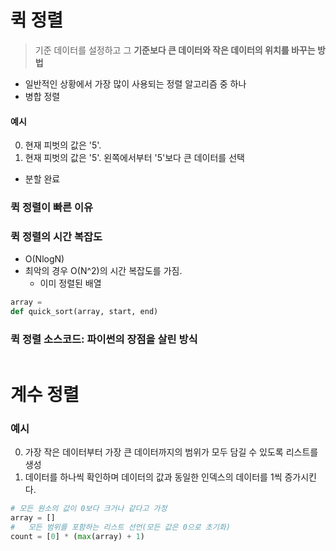 # 퀵 정렬

> 기준 데이터를 설정하고 그 **기준보다 큰 데이터와 작은 데이터의 위치를 바꾸는 방법**

- 일반적인 상황에서 가장 많이 사용되는 정렬 알고리즘 중 하나
- 병합 정렬

#### 예시

0. 현재 피벗의 값은 '5'.
1. 현재 피벗의 값은 '5'. 왼쪽에서부터 '5'보다 큰 데이터를 선택

- 분할 완료

### 퀵 정렬이 빠른 이유

### 퀵 정렬의 시간 복잡도

- O(NlogN)
- 최악의 경우 O(N^2)의 시간 복잡도를 가짐.
  - 이미 정렬된 배열

```python
array =
def quick_sort(array, start, end)

```

### 퀵 정렬 소스코드: 파이썬의 장점을 살린 방식

```python
```

# 계수 정렬

### 예시

0. 가장 작은 데이터부터 가장 큰 데이터까지의 범위가 모두 담길 수 있도록 리스트를 생성
1. 데이터를 하나씩 확인하며 데이터의 값과 동일한 인덱스의 데이터를 1씩 증가시킨다.

```python
# 모든 원소의 값이 0보다 크거나 같다고 가정
array = []
#	모든 범위를 포함하는 리스트 선언(모든 값은 0으로 초기화)
count = [0] * (max(array) + 1)
```

